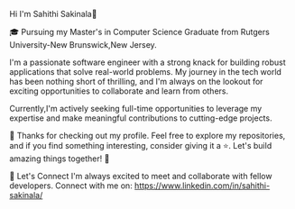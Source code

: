 Hi I'm Sahithi Sakinala👋

🎓 Pursuing my Master's in Computer Science Graduate from Rutgers University-New Brunswick,New Jersey.

I'm a passionate software engineer with a strong knack for building robust applications that solve real-world problems. 
My journey in the tech world has been nothing short of thrilling, and I'm always on the lookout for exciting opportunities to collaborate and learn from others.

Currently,I'm actively seeking full-time opportunities to leverage my expertise and make meaningful contributions to cutting-edge projects.

🎉 Thanks for checking out my profile. Feel free to explore my repositories, and if you find something interesting, consider giving it a ⭐️. Let's build amazing things together! 🚀

🤝 Let's Connect 
I'm always excited to meet and collaborate with fellow developers. Connect with me on: https://www.linkedin.com/in/sahithi-sakinala/

<!--
**SahithiSakinala/SahithiSakinala** is a ✨ _special_ ✨ repository because its `README.md` (this file) appears on your GitHub profile.

Here are some ideas to get you started:

- 🔭 I’m currently working on ...
- 🌱 I’m currently learning ...
- 👯 I’m looking to collaborate on ...
- 🤔 I’m looking for help with ...
- 💬 Ask me about ...
- 📫 How to reach me: ...
- 😄 Pronouns: ...
- ⚡ Fun fact: ...
-->
